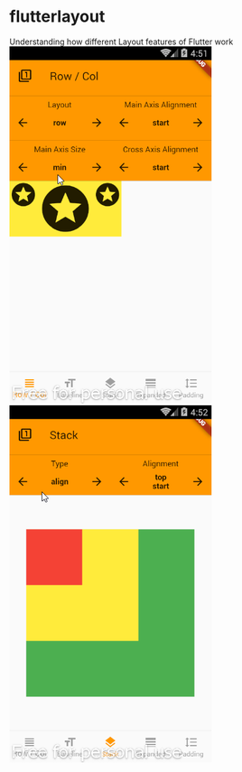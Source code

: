 # flutterlayout
Understanding how different Layout features of Flutter work
![appImage.png](assets/appImage.png)  
![appImage2.png](assets/appImage2.png)